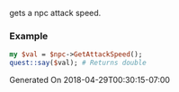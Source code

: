 gets a npc attack speed.
### Example

```perl
my $val = $npc->GetAttackSpeed();
quest::say($val); # Returns double
```


Generated On 2018-04-29T00:30:15-07:00